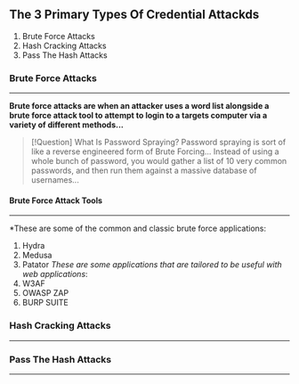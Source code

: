 ## The 3 Primary Types Of Credential Attackds 
1) Brute Force Attacks 
2) Hash Cracking Attacks 
3) Pass The Hash Attacks 

### Brute Force Attacks 
---
**Brute force attacks are when an attacker uses a word list alongside a brute force attack tool to attempt to login to a targets computer via a variety of different methods...**

>[!Question] What Is Password Spraying?
>Password spraying is sort of like a reverse engineered form of Brute Forcing... Instead of using a whole bunch of password, you would gather a list of 10 very common passwords, and then run them against a massive database of usernames... 

#### Brute Force Attack Tools 
---
*These are some of the common and classic brute force applications: 
01) Hydra 
02) Medusa 
03) Patator 
*These are some applications that are tailored to be useful with web applications*:
01) W3AF 
02) OWASP ZAP
03) BURP SUITE



### Hash Cracking Attacks 
---


### Pass The Hash Attacks 
---